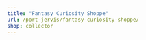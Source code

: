```yaml
---
title: "Fantasy Curiosity Shoppe"
url: /port-jervis/fantasy-curiosity-shoppe/
shop: collector
---
```

